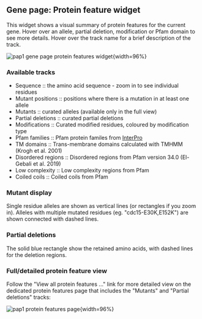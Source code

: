 ## Gene page: Protein feature widget

This widget shows a visual summary of protein features for the current
gene.  Hover over an allele, partial deletion, modification or Pfam
domain to see more details.  Hover over the track name for a brief
description of the track.

![pap1 gene page protein features widget](assets/gene-pap1-protein-feature-viewer-widget-1.png){width=96%}

### Available tracks

  - Sequence :: the amino acid sequence - zoom in to see individual residues
  - Mutant positions :: positions where there is a mutation in at least one allele
  - Mutants :: curated alleles (available only in the full view) 
  - Partial deletions :: curated partial deletions
  - Modifications :: Curated modified residues, coloured by modification type
  - Pfam families :: Pfam protein familes from [InterPro](https://www.ebi.ac.uk/interpro/)
  - TM domains :: Trans-membrane domains calculated with TMHMM (Krogh et al. 2001)
  - Disordered regions :: Disordered regions from Pfam version 34.0 (El-Gebali et al. 2019)
  - Low complexity :: Low complexity regions from Pfam
  - Coiled coils :: Coiled coils from Pfam

### Mutant display

Single residue alleles are shown as vertical lines (or rectangles if
you zoom in).  Alleles with multiple mutated residues
(eg. "cdc15-E30K,E152K") are shown connected with dashed lines.

### Partial deletions

The solid blue rectangle show the retained amino acids, with dashed
lines for the deletion regions.


### Full/detailed protein feature view

Follow the "View all protein features ..." link for more detailed view
on the dedicated protein features page that includes the "Mutants" and
"Partial deletions" tracks:

![pap1 protein features page](assets/gene-pap1-protein-feature-viewer-page-1.png){width=96%}

